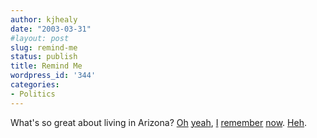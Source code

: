 ```yaml
---
author: kjhealy
date: "2003-03-31"
#layout: post
slug: remind-me
status: publish
title: Remind Me
wordpress_id: '344'
categories:
- Politics
---
```


What's so great about living in Arizona? [Oh](http://www.sambabike.org/ftp/samba/Box%20Canyon/source/dscn0033.html) [yeah](http://www.sambabike.org/ftp/samba/Box%20Canyon/source/dscn0007.html), [I](http://www.sambabike.org/ftp/samba/Box%20Canyon/source/dscn0024.html) [remember](http://www.sambabike.org/ftp/samba/Box%20Canyon/source/dscn0041.html) [now](http://www.sambabike.org/ftp/samba/Box%20Canyon/source/dscn0025.html). [Heh](http://www.sambabike.org/ftp/samba/Box%20Canyon/source/dscn0018.html).
